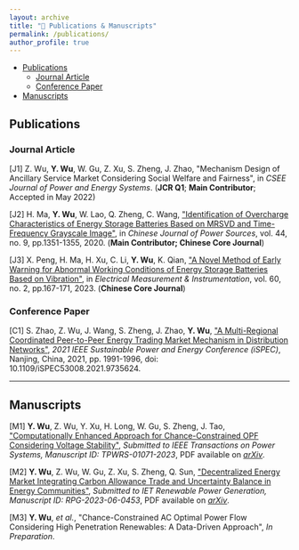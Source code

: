 ```yaml
---
layout: archive
title: "📝 Publications & Manuscripts"
permalink: /publications/
author_profile: true
---
```

- [Publications](#publications)
  - [Journal Article](#journal-article)
  - [Conference Paper](#conference-paper)
- [Manuscripts](#manuscripts)

<!-- {% if author.googlescholar %}
  You can also find my articles on <u><a href="{{author.googlescholar}}">my Google Scholar profile</a>.</u>
{% endif %}

{% include base_path %}

{% for post in site.publications reversed %}
  {% include archive-single.html %}
{% endfor %} -->

## Publications

### Journal Article

[J1] Z. Wu, **Y. Wu**, W. Gu, Z. Xu, S. Zheng, J. Zhao, "Mechanism Design of Ancillary Service Market Considering Social Welfare and Fairness", in *CSEE Journal of Power and Energy Systems*. (**JCR Q1**; **Main Contributor**; Accepted in May 2022)<span id="J1"></span>

[J2] H. Ma, **Y. Wu**, W. Lao, Q. Zheng, C. Wang, ["Identification of Overcharge Characteristics of Energy Storage Batteries Based on MRSVD and Time-Frequency Grayscale Image"](https://kns.cnki.net/kcms2/article/abstract?v=3uoqIhG8C44YLTlOAiTRKibYlV5Vjs7i8oRR1PAr7RxjuAJk4dHXovU16gzjO4fHAh6fDxnebR-ZYdyZaeSQquEp-HbI-XB6&uniplatform=NZKPT), in *Chinese Journal of Power Sources*, vol. 44, no. 9, pp.1351-1355, 2020. (**Main Contributor; Chinese Core Journal**)<span id="J2"></span>

[J3] X. Peng, H. Ma, H. Xu, C. Li, **Y. Wu**, K. Qian, ["A Novel Method of Early Warning for Abnormal Working Conditions of Energy Storage Batteries Based on Vibration"](https://kns.cnki.net/kcms2/article/abstract?v=Zx5UZ-cNHTg8HH2Nklh3-MLBGpQP8PLXt0WWCbwkOa1WE08u9sDqa7HVjN72LSs4kChjdr80tPJ4m-USI_WUqesM_w4Y7nlzt4S4SjlgZc-U4AcT9JO-E77C5W7V4NZ0XwrebE7jf_tn2SaqJnBKkA==&uniplatform=NZKPT&language=CHS&version=YSB), in *Electrical Measurement & Instrumentation*, vol. 60, no. 2, pp.167-171, 2023. (**Chinese Core Journal**)<span id="J3"></span>

### Conference Paper

[C1] S. Zhao, Z. Wu, J. Wang, S. Zheng, J. Zhao, **Y. Wu**, ["A Multi-Regional Coordinated Peer-to-Peer Energy Trading Market Mechanism in Distribution Networks"](https://ieeexplore.ieee.org/document/9735624), *2021 IEEE Sustainable Power and Energy Conference (iSPEC)*, Nanjing, China, 2021, pp. 1991-1996, doi: 10.1109/iSPEC53008.2021.9735624.<span id="C1"></span>

---

## Manuscripts

[M1] **Y. Wu**, Z. Wu, Y. Xu, H. Long, W. Gu, S. Zheng, J. Tao, ["Computationally Enhanced Approach for Chance-Constrained OPF Considering Voltage Stability"](https://arxiv.org/abs/2306.14527), *Submitted to IEEE Transactions on Power Systems, Manuscript ID: TPWRS-01071-2023*, PDF available on [*arXiv*](https://arxiv.org/pdf/2306.14527.pdf).<span id="M1"></span>

[M2] **Y. Wu**, Z. Wu, W. Gu, Z. Xu, S. Zheng, Q. Sun, ["Decentralized Energy Market Integrating Carbon Allowance Trade and Uncertainty Balance in Energy Communities"](https://arxiv.org/abs/2301.12129), *Submitted to IET Renewable Power Generation, Manuscript ID: RPG-2023-06-0453*, PDF available on [*arXiv*](https://arxiv.org/pdf/2301.12129.pdf).<span id="M2"></span>

[M3] **Y. Wu**, *et al.*, "Chance-Constrained AC Optimal Power Flow Considering High Penetration Renewables: A Data-Driven Approach", *In Preparation*.<span id="M3"></span>